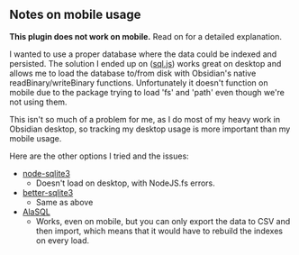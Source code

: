 ## Notes on mobile usage

**This plugin does not work on mobile.** Read on for a detailed explanation.

I wanted to use a proper database where the data could be indexed and persisted.
The solution I ended up on ([sql.js](https://sql.js.org/)) works great on desktop
and allows me to load the database to/from disk with Obsidian's native readBinary/writeBinary
functions. Unfortunately it doesn't function on mobile due to the package trying to 
load 'fs' and 'path' even though we're not using them.

This isn't so much of a problem for me, as I do most of my heavy work in Obsidian desktop,
so tracking my desktop usage is more important than my mobile usage.

Here are the other options I tried and the issues:

- [node-sqlite3](https://www.npmjs.com/package/sqlite3)
  - Doesn't load on desktop, with NodeJS.fs errors.
- [better-sqlite3](https://www.npmjs.com/package/better-sqlite3)
  - Same as above
- [AlaSQL](https://github.com/AlaSQL/alasql)
  - Works, even on mobile, but you can only export the data to CSV and then import, which means
    that it would have to rebuild the indexes on every load.

